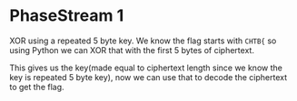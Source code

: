 
# PhaseStream 1

XOR using a repeated 5 byte key. We know the flag starts with `CHTB{` so using Python we can XOR that with the first 5 bytes of ciphertext. 

This gives us the key(made equal to ciphertext length since we know the key is repeated 5 byte key), now we can use that to decode the ciphertext to get the flag.
